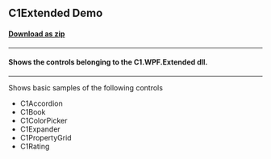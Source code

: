 ## C1Extended Demo
#### [Download as zip](https://grapecity.github.io/DownGit/#/home?url=https://github.com/GrapeCity/ComponentOne-WPF-Samples/tree/master/NET_462/Extended/CS/ExtendedSamples)
____
#### Shows the controls belonging to the C1.WPF.Extended dll.
____
Shows basic samples of the following controls

* C1Accordion
* C1Book
* C1ColorPicker
* C1Expander
* C1PropertyGrid
* C1Rating

